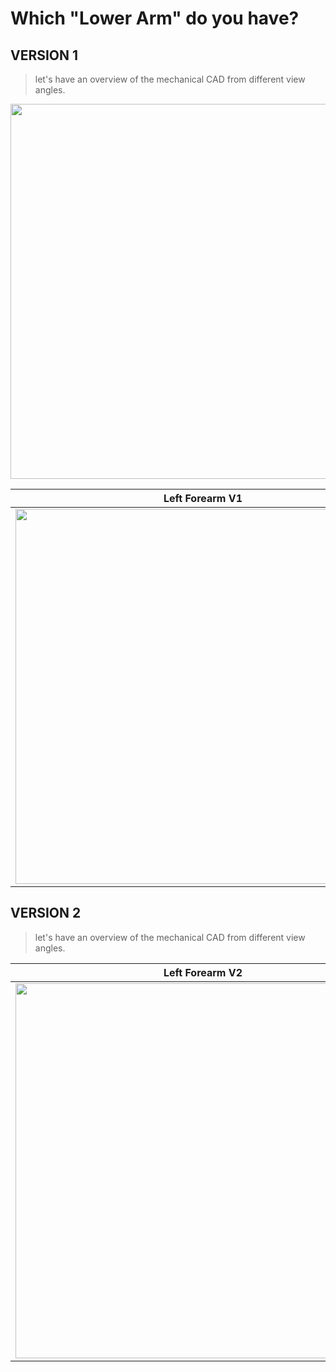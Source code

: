 # Which "Lower Arm" do you have?

## VERSION 1

> let's have an overview of the mechanical CAD from different view angles.

<img src ="../img/4RMS-V2.gif" height = 600px>

| Left Forearm V1                                 | Right Forearm V1                                |
| ----------------------------------------------- | ----------------------------------------------- |
| <img src ="../img/L-4RM-V1.gif" height = 600px> | <img src ="../img/R-4RM-V1.gif" height = 600px> |

## VERSION 2

> let's have an overview of the mechanical CAD from different view angles.

| Left Forearm V2                                         | Right Forearm V2                                         |
| ------------------------------------------------------- | -------------------------------------------------------- |
| <img src ="../img/left-lowerarm-V2.gif" height = 600px> | <img src ="../img/right-lowerarm-V2.gif" height = 600px> |

